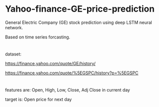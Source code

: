 # Yahoo-finance-GE-price-prediction

General Electric Company (GE) stock prediction using deep LSTM neural network.

Based on time series forcasting.

#
dataset: 
        
https://finance.yahoo.com/quote/GE/history/

https://finance.yahoo.com/quote/%5EGSPC/history?p=%5EGSPC
         
         
#
features are: Open, High, Low, Close, Adj Close in current day

target is: Open price for next day

